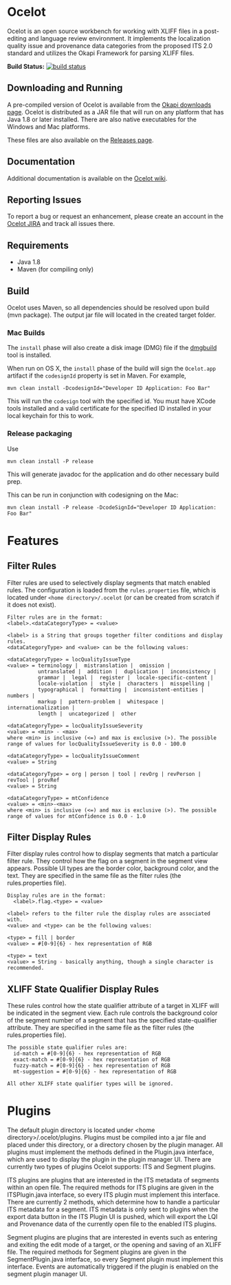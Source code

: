 Ocelot
======
Ocelot is an open source workbench for working with XLIFF files in a post-editing and language review environment. It implements the localization quality issue and provenance data categories from the proposed ITS 2.0 standard and utilizes the Okapi Framework for parsing XLIFF files.

**Build Status:** [![build status](https://api.travis-ci.org/vistatec/ocelot.svg?branch=dev)](https://travis-ci.org/vistatec/ocelot/)

## Downloading and Running ##
A pre-compiled version of Ocelot is available from the [Okapi downloads
page](https://bintray.com/okapi/Distribution/Ocelot).  Ocelot is distributed
as a JAR file that will run on any platform that has Java 1.8 or later
installed. There are also native executables for the Windows and Mac platforms.

These files are also available on the [Releases page](https://github.com/vistatec/ocelot/releases).

## Documentation ##
Additional documentation is available on the 
[Ocelot wiki](http://open.vistatec.com/ocelot).

## Reporting Issues ##
To report a bug or request an enhancement, please create an account 
in the [Ocelot JIRA](https://ocelot.atlassian.net/browse/OC) and track all issues there.

## Requirements ##
* Java 1.8
* Maven (for compiling only)

## Build ##
Ocelot uses Maven, so all dependencies should be resolved upon build (mvn package). The output jar file will located in the created target folder.

### Mac Builds ###
The `install` phase will also create a disk image (DMG) file if the
[dmgbuild](https://dmgbuild.readthedocs.io/en/latest/) tool is installed.

When run on OS X, the `install` phase of the build will sign the `Ocelot.app`
artifact if the `codesignId` property is set in Maven.  For example,

    mvn clean install -DcodesignId="Developer ID Application: Foo Bar"

This will run the `codesign` tool with the specified id.  You must have XCode tools
installed and a valid certificate for the specified ID installed in your local keychain
for this to work.

### Release packaging
Use

    mvn clean install -P release

This will generate javadoc for the application and do other necessary build prep.  

This can be run in conjunction with codesigning on the Mac:

    mvn clean install -P release -DcodeSignId="Developer ID Application: Foo Bar"

Features
========
## Filter Rules ##
Filter rules are used to selectively display segments that match enabled rules. The configuration is loaded from the <code>rules.properties</code> file, which is located under <code>&lt;home directory&gt;/.ocelot</code> (or can be created from scratch if it does not exist).

    Filter rules are in the format:
    <label>.<dataCategoryType> = <value>
    
    <label> is a String that groups together filter conditions and display rules.
    <dataCategoryType> and <value> can be the following values:
    
    <dataCategoryType> = locQualityIssueType
    <value> = terminology |  mistranslation |  omission | 
              untranslated |  addition |  duplication |  inconsistency | 
              grammar |  legal |  register |  locale-specific-content | 
              locale-violation |  style |  characters |  misspelling | 
              typographical |  formatting |  inconsistent-entities |  numbers | 
              markup |  pattern-problem |  whitespace |  internationalization | 
              length |  uncategorized |  other
    
    <dataCategoryType> = locQualityIssueSeverity
    <value> = <min> - <max>
    where <min> is inclusive (<=) and max is exclusive (>). The possible range of values for locQualityIssueSeverity is 0.0 - 100.0
    
    <dataCategoryType> = locQualityIssueComment
    <value> = String
    
    <dataCategoryType> = org | person | tool | revOrg | revPerson | revTool | provRef
    <value> = String

    <dataCategoryType> = mtConfidence
    <value> = <min>-<max>
    where <min> is inclusive (<=) and max is exclusive (>). The possible range of values for mtConfidence is 0.0 - 1.0
    
## Filter Display Rules ##
Filter display rules control how to display segments that match a particular filter rule. They control how the flag on a segment in the segment view appears. Possible UI types are the border color, background color, and the text. They are specified in the same file as the filter rules (the rules.properties file).

    Display rules are in the format:
      <label>.flag.<type> = <value>
    
    <label> refers to the filter rule the display rules are associated with.
    <value> and <type> can be the following values:
    
    <type> = fill | border
    <value> = #[0-9]{6} - hex representation of RGB
    
    <type> = text
    <value> = String - basically anything, though a single character is recommended.
    
## XLIFF State Qualifier Display Rules ##
These rules control how the state qualifier attribute of a target in XLIFF will be indicated in the segment view. Each rule controls the background color of the segment number of a segment that has the specified state-qualifier attribute. They are specified in the same file as the filter rules (the rules.properties file).

    The possible state qualifier rules are:
      id-match = #[0-9]{6} - hex representation of RGB
      exact-match = #[0-9]{6} - hex representation of RGB
      fuzzy-match = #[0-9]{6} - hex representation of RGB
      mt-suggestion = #[0-9]{6} - hex representation of RGB

    All other XLIFF state qualifier types will be ignored.

Plugins
=======
The default plugin directory is located under &lt;home directory&gt;/.ocelot/plugins. Plugins must be compiled into a jar file and placed under this directory, or a directory chosen by the plugin manager. All plugins must implement the methods defined in the Plugin.java interface, which are used to display the plugin in the plugin manager UI. There are currently two types of plugins Ocelot supports: ITS and Segment plugins.

ITS plugins are plugins that are interested in the ITS metadata of segments within an open file. The required methods for ITS plugins are given in the ITSPlugin.java interface, so every ITS plugin must implement this interface. There are currently 2 methods, which determine how to handle a particular ITS metadata for a segment. ITS metadata is only sent to plugins when the export data button in the ITS Plugin UI is pushed, which will export the LQI and Provenance data of the currently open file to the enabled ITS plugins.

Segment plugins are plugins that are interested in events such as entering and exiting the edit mode of a target, or the opening and saving of an XLIFF file. The required methods for Segment plugins are given in the SegmentPlugin.java interface, so every Segment plugin must implement this interface. Events are automatically triggered if the plugin is enabled on the segment plugin manager UI.
